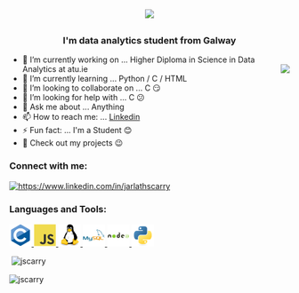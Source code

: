 <h1 align="center">
    <img src="https://readme-typing-svg.herokuapp.com/?font=TekoP&size=35&center=true&vCenter=true&width=500&height=70&duration=5000&lines=Hi+There!+👋;+Welcome+to+my+Github+page!;" />
</h1>

<h3 align="center">I'm data analytics student from Galway</h3>

- 🔭 I’m currently working on ... Higher Diploma in Science in Data Analytics at atu.ie <img align="right" src="https://visitor-badge.laobi.icu/badge?page_id=JScarry.JScarry" />
- 🌱 I’m currently learning ... Python / C / HTML
- 👯 I’m looking to collaborate on ... C :smirk:
- 🤔 I’m looking for help with ... C :confused:
- 💬 Ask me about ... Anything
- 📫 How to reach me: ... [Linkedin](https://www.linkedin.com/in/jarlathscarry)
- ⚡ Fun fact: ... I'm a Student :blush:
- 👋 Check out my projects  😉

<h3 align="left">Connect with me:</h3>
<p align="left">
<a href="https://linkedin.com/in/https://www.linkedin.com/in/jarlathscarry" target="blank"><img align="center" src="https://raw.githubusercontent.com/rahuldkjain/github-profile-readme-generator/master/src/images/icons/Social/linked-in-alt.svg" alt="https://www.linkedin.com/in/jarlathscarry" height="30" width="40" /></a>
</p>

<h3 align="left">Languages and Tools:</h3>
<p align="left"> <a href="https://www.cprogramming.com/" target="_blank" rel="noreferrer"> <img src="https://raw.githubusercontent.com/devicons/devicon/master/icons/c/c-original.svg" alt="c" width="40" height="40"/> </a> <a href="https://developer.mozilla.org/en-US/docs/Web/JavaScript" target="_blank" rel="noreferrer"> <img src="https://raw.githubusercontent.com/devicons/devicon/master/icons/javascript/javascript-original.svg" alt="javascript" width="40" height="40"/> </a> <a href="https://www.linux.org/" target="_blank" rel="noreferrer"> <img src="https://raw.githubusercontent.com/devicons/devicon/master/icons/linux/linux-original.svg" alt="linux" width="40" height="40"/> </a> <a href="https://www.mysql.com/" target="_blank" rel="noreferrer"> <img src="https://raw.githubusercontent.com/devicons/devicon/master/icons/mysql/mysql-original-wordmark.svg" alt="mysql" width="40" height="40"/> </a> <a href="https://nodejs.org" target="_blank" rel="noreferrer"> <img src="https://raw.githubusercontent.com/devicons/devicon/master/icons/nodejs/nodejs-original-wordmark.svg" alt="nodejs" width="40" height="40"/> </a> <a href="https://www.python.org" target="_blank" rel="noreferrer"> <img src="https://raw.githubusercontent.com/devicons/devicon/master/icons/python/python-original.svg" alt="python" width="40" height="40"/> </a> </p>

<p>&nbsp;<img align="center" src="https://github-readme-stats.vercel.app/api?username=jscarry&show_icons=true&locale=en" alt="jscarry" /></p>

<p><img align="center" src="https://github-readme-streak-stats.herokuapp.com/?user=jscarry&" alt="jscarry" /></p>

